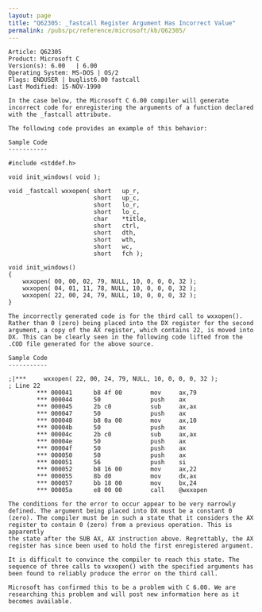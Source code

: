 ```yaml
---
layout: page
title: "Q62305: _fastcall Register Argument Has Incorrect Value"
permalink: /pubs/pc/reference/microsoft/kb/Q62305/
---
```


	Article: Q62305
	Product: Microsoft C
	Version(s): 6.00   | 6.00
	Operating System: MS-DOS | OS/2
	Flags: ENDUSER | buglist6.00 fastcall
	Last Modified: 15-NOV-1990
	
	In the case below, the Microsoft C 6.00 compiler will generate
	incorrect code for enregistering the arguments of a function declared
	with the _fastcall attribute.
	
	The following code provides an example of this behavior:
	
	Sample Code
	-----------
	
	#include <stddef.h>
	
	void init_windows( void );
	
	void _fastcall wxxopen( short   up_r,
	                        short   up_c,
	                        short   lo_r,
	                        short   lo_c,
	                        char    *title,
	                        short   ctrl,
	                        short   dth,
	                        short   wth,
	                        short   wc,
	                        short   fch );
	
	void init_windows()
	{
	    wxxopen( 00, 00, 02, 79, NULL, 10, 0, 0, 0, 32 );
	    wxxopen( 04, 01, 11, 78, NULL, 10, 0, 0, 0, 32 );
	    wxxopen( 22, 00, 24, 79, NULL, 10, 0, 0, 0, 32 );
	}
	
	The incorrectly generated code is for the third call to wxxopen().
	Rather than 0 (zero) being placed into the DX register for the second
	argument, a copy of the AX register, which contains 22, is moved into
	DX. This can be clearly seen in the following code lifted from the
	.COD file generated for the above source.
	
	Sample Code
	-----------
	
	;|***     wxxopen( 22, 00, 24, 79, NULL, 10, 0, 0, 0, 32 );
	; Line 22
	        *** 000041      b8 4f 00        mov     ax,79
	        *** 000044      50              push    ax
	        *** 000045      2b c0           sub     ax,ax
	        *** 000047      50              push    ax
	        *** 000048      b8 0a 00        mov     ax,10
	        *** 00004b      50              push    ax
	        *** 00004c      2b c0           sub     ax,ax
	        *** 00004e      50              push    ax
	        *** 00004f      50              push    ax
	        *** 000050      50              push    ax
	        *** 000051      56              push    si
	        *** 000052      b8 16 00        mov     ax,22
	        *** 000055      8b d0           mov     dx,ax
	        *** 000057      bb 18 00        mov     bx,24
	        *** 00005a      e8 00 00        call    @wxxopen
	
	The conditions for the error to occur appear to be very narrowly
	defined. The argument being placed into DX must be a constant 0
	(zero). The compiler must be in such a state that it considers the AX
	register to contain 0 (zero) from a previous operation. This is apparently
	the state after the SUB AX, AX instruction above. Regrettably, the AX
	register has since been used to hold the first enregistered argument.
	
	It is difficult to convince the compiler to reach this state. The
	sequence of three calls to wxxopen() with the specified arguments has
	been found to reliably produce the error on the third call.
	
	Microsoft has confirmed this to be a problem with C 6.00. We are
	researching this problem and will post new information here as it
	becomes available.
